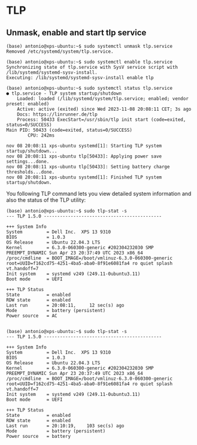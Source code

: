 # TLP

## Unmask, enable and start tlp service

    (base) antonio@xps-ubuntu:~$ sudo systemctl unmask tlp.service
    Removed /etc/systemd/system/tlp.service.

    (base) antonio@xps-ubuntu:~$ sudo systemctl enable tlp.service 
    Synchronizing state of tlp.service with SysV service script with /lib/systemd/systemd-sysv-install.
    Executing: /lib/systemd/systemd-sysv-install enable tlp

    (base) antonio@xps-ubuntu:~$ sudo systemctl status tlp.service 
    ● tlp.service - TLP system startup/shutdown
        Loaded: loaded (/lib/systemd/system/tlp.service; enabled; vendor preset: enabled)
        Active: active (exited) since Wed 2023-11-08 20:08:11 CET; 3s ago
        Docs: https://linrunner.de/tlp
        Process: 50433 ExecStart=/usr/sbin/tlp init start (code=exited, status=0/SUCCESS)
    Main PID: 50433 (code=exited, status=0/SUCCESS)
            CPU: 242ms

    nov 08 20:08:11 xps-ubuntu systemd[1]: Starting TLP system startup/shutdown...
    nov 08 20:08:11 xps-ubuntu tlp[50433]: Applying power save settings...done.
    nov 08 20:08:11 xps-ubuntu tlp[50433]: Setting battery charge thresholds...done.
    nov 08 20:08:11 xps-ubuntu systemd[1]: Finished TLP system startup/shutdown.


You following TLP command lets you view detailed system information and also the status of the TLP utility:


    (base) antonio@xps-ubuntu:~$ sudo tlp-stat -s
    --- TLP 1.5.0 --------------------------------------------

    +++ System Info
    System         = Dell Inc.  XPS 13 9310
    BIOS           = 1.0.3
    OS Release     = Ubuntu 22.04.3 LTS
    Kernel         = 6.3.0-060300-generic #202304232030 SMP PREEMPT_DYNAMIC Sun Apr 23 20:37:49 UTC 2023 x86_64
    /proc/cmdline  = BOOT_IMAGE=/boot/vmlinuz-6.3.0-060300-generic root=UUID=f162cd75-4251-4ba5-aba0-8f91e6081fa4 ro quiet splash vt.handoff=7
    Init system    = systemd v249 (249.11-0ubuntu3.11)
    Boot mode      = UEFI

    +++ TLP Status
    State          = enabled
    RDW state      = enabled
    Last run       = 20:08:11,     12 sec(s) ago
    Mode           = battery (persistent)
    Power source   = AC


    (base) antonio@xps-ubuntu:~$ sudo tlp-stat -s
    --- TLP 1.5.0 --------------------------------------------

    +++ System Info
    System         = Dell Inc.  XPS 13 9310
    BIOS           = 1.0.3
    OS Release     = Ubuntu 22.04.3 LTS
    Kernel         = 6.3.0-060300-generic #202304232030 SMP PREEMPT_DYNAMIC Sun Apr 23 20:37:49 UTC 2023 x86_64
    /proc/cmdline  = BOOT_IMAGE=/boot/vmlinuz-6.3.0-060300-generic root=UUID=f162cd75-4251-4ba5-aba0-8f91e6081fa4 ro quiet splash vt.handoff=7
    Init system    = systemd v249 (249.11-0ubuntu3.11)
    Boot mode      = UEFI

    +++ TLP Status
    State          = enabled
    RDW state      = enabled
    Last run       = 20:10:19,    103 sec(s) ago
    Mode           = battery (persistent)
    Power source   = battery
